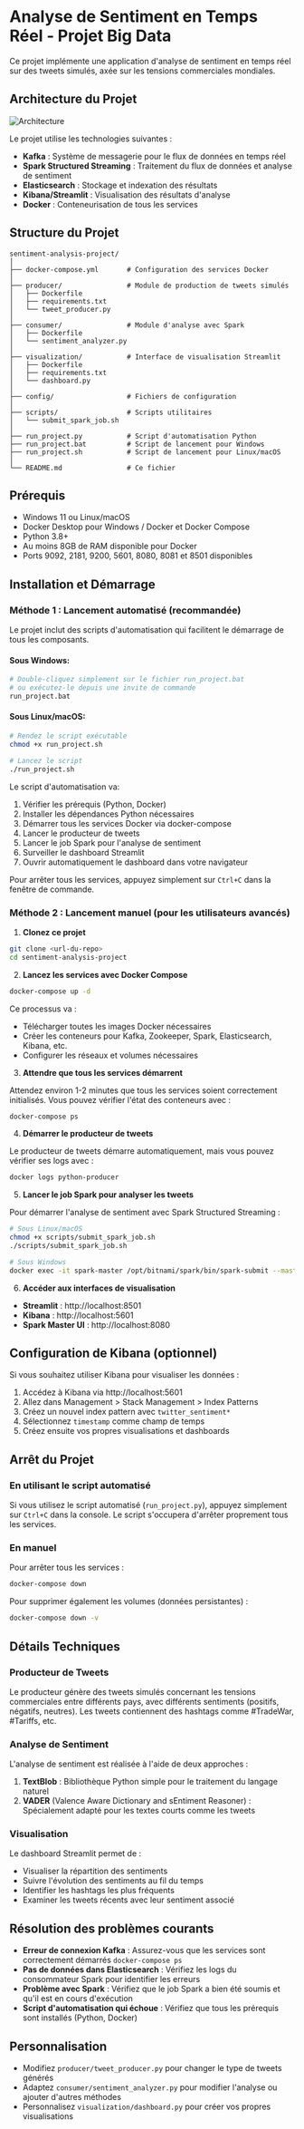 # Analyse de Sentiment en Temps Réel - Projet Big Data

Ce projet implémente une application d'analyse de sentiment en temps réel sur des tweets simulés, axée sur les tensions commerciales mondiales.

## Architecture du Projet

![Architecture](https://miro.medium.com/max/1400/1*QUc1A1S12MX8LajQYLhvmg.png)

Le projet utilise les technologies suivantes :
- **Kafka** : Système de messagerie pour le flux de données en temps réel
- **Spark Structured Streaming** : Traitement du flux de données et analyse de sentiment
- **Elasticsearch** : Stockage et indexation des résultats
- **Kibana/Streamlit** : Visualisation des résultats d'analyse
- **Docker** : Conteneurisation de tous les services

## Structure du Projet

```
sentiment-analysis-project/
│
├── docker-compose.yml       # Configuration des services Docker
│
├── producer/                # Module de production de tweets simulés
│   ├── Dockerfile
│   ├── requirements.txt
│   └── tweet_producer.py
│
├── consumer/                # Module d'analyse avec Spark
│   ├── Dockerfile
│   └── sentiment_analyzer.py
│
├── visualization/           # Interface de visualisation Streamlit
│   ├── Dockerfile
│   ├── requirements.txt
│   └── dashboard.py
│
├── config/                  # Fichiers de configuration
│
├── scripts/                 # Scripts utilitaires
│   └── submit_spark_job.sh
│
├── run_project.py           # Script d'automatisation Python
├── run_project.bat          # Script de lancement pour Windows
├── run_project.sh           # Script de lancement pour Linux/macOS
│
└── README.md                # Ce fichier
```

## Prérequis

- Windows 11 ou Linux/macOS
- Docker Desktop pour Windows / Docker et Docker Compose
- Python 3.8+
- Au moins 8GB de RAM disponible pour Docker
- Ports 9092, 2181, 9200, 5601, 8080, 8081 et 8501 disponibles

## Installation et Démarrage

### Méthode 1 : Lancement automatisé (recommandée)

Le projet inclut des scripts d'automatisation qui facilitent le démarrage de tous les composants.

#### Sous Windows:

```bash
# Double-cliquez simplement sur le fichier run_project.bat
# ou exécutez-le depuis une invite de commande
run_project.bat
```

#### Sous Linux/macOS:

```bash
# Rendez le script exécutable
chmod +x run_project.sh

# Lancez le script
./run_project.sh
```

Le script d'automatisation va:
1. Vérifier les prérequis (Python, Docker)
2. Installer les dépendances Python nécessaires
3. Démarrer tous les services Docker via docker-compose
4. Lancer le producteur de tweets
5. Lancer le job Spark pour l'analyse de sentiment
6. Surveiller le dashboard Streamlit
7. Ouvrir automatiquement le dashboard dans votre navigateur

Pour arrêter tous les services, appuyez simplement sur `Ctrl+C` dans la fenêtre de commande.

### Méthode 2 : Lancement manuel (pour les utilisateurs avancés)

1. **Clonez ce projet**

```bash
git clone <url-du-repo>
cd sentiment-analysis-project
```

2. **Lancez les services avec Docker Compose**

```bash
docker-compose up -d
```

Ce processus va :
- Télécharger toutes les images Docker nécessaires
- Créer les conteneurs pour Kafka, Zookeeper, Spark, Elasticsearch, Kibana, etc.
- Configurer les réseaux et volumes nécessaires

3. **Attendre que tous les services démarrent**

Attendez environ 1-2 minutes que tous les services soient correctement initialisés. Vous pouvez vérifier l'état des conteneurs avec :

```bash
docker-compose ps
```

4. **Démarrer le producteur de tweets**

Le producteur de tweets démarre automatiquement, mais vous pouvez vérifier ses logs avec :

```bash
docker logs python-producer
```

5. **Lancer le job Spark pour analyser les tweets**

Pour démarrer l'analyse de sentiment avec Spark Structured Streaming :

```bash
# Sous Linux/macOS
chmod +x scripts/submit_spark_job.sh
./scripts/submit_spark_job.sh

# Sous Windows
docker exec -it spark-master /opt/bitnami/spark/bin/spark-submit --master spark://spark-master:7077 --packages org.apache.spark:spark-sql-kafka-0-10_2.12:3.0.1 --conf "spark.jars.ivy=/tmp/.ivy" /opt/bitnami/spark/consumer/sentiment_analyzer.py
```

6. **Accéder aux interfaces de visualisation**

- **Streamlit** : http://localhost:8501
- **Kibana** : http://localhost:5601
- **Spark Master UI** : http://localhost:8080

## Configuration de Kibana (optionnel)

Si vous souhaitez utiliser Kibana pour visualiser les données :

1. Accédez à Kibana via http://localhost:5601
2. Allez dans Management > Stack Management > Index Patterns
3. Créez un nouvel index pattern avec `twitter_sentiment*`
4. Sélectionnez `timestamp` comme champ de temps
5. Créez ensuite vos propres visualisations et dashboards

## Arrêt du Projet

### En utilisant le script automatisé

Si vous utilisez le script automatisé (`run_project.py`), appuyez simplement sur `Ctrl+C` dans la console. Le script s'occupera d'arrêter proprement tous les services.

### En manuel

Pour arrêter tous les services :

```bash
docker-compose down
```

Pour supprimer également les volumes (données persistantes) :

```bash
docker-compose down -v
```

## Détails Techniques

### Producteur de Tweets

Le producteur génère des tweets simulés concernant les tensions commerciales entre différents pays, avec différents sentiments (positifs, négatifs, neutres). Les tweets contiennent des hashtags comme #TradeWar, #Tariffs, etc.

### Analyse de Sentiment

L'analyse de sentiment est réalisée à l'aide de deux approches :
1. **TextBlob** : Bibliothèque Python simple pour le traitement du langage naturel
2. **VADER** (Valence Aware Dictionary and sEntiment Reasoner) : Spécialement adapté pour les textes courts comme les tweets

### Visualisation

Le dashboard Streamlit permet de :
- Visualiser la répartition des sentiments
- Suivre l'évolution des sentiments au fil du temps
- Identifier les hashtags les plus fréquents
- Examiner les tweets récents avec leur sentiment associé

## Résolution des problèmes courants

- **Erreur de connexion Kafka** : Assurez-vous que les services sont correctement démarrés `docker-compose ps`
- **Pas de données dans Elasticsearch** : Vérifiez les logs du consommateur Spark pour identifier les erreurs
- **Problème avec Spark** : Vérifiez que le job Spark a bien été soumis et qu'il est en cours d'exécution
- **Script d'automatisation qui échoue** : Vérifiez que tous les prérequis sont installés (Python, Docker)

## Personnalisation

- Modifiez `producer/tweet_producer.py` pour changer le type de tweets générés
- Adaptez `consumer/sentiment_analyzer.py` pour modifier l'analyse ou ajouter d'autres méthodes
- Personnalisez `visualization/dashboard.py` pour créer vos propres visualisations 